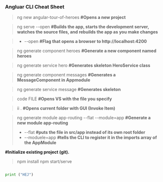 ### Angluar CLI Cheat Sheet
> ng new angular-tour-of-heroes   **#Opens a new project**

> ng serve --open                 **#Builds the app, starts the development server, watches the source files, and rebuilds the app as you make changes**

> * --open                      **#Flag that opens a browser to http://localhost:4200**

> ng generate component heroes    **#Generate a new component named heroes**

> ng generate service hero        **#Generates skeleton HeroService class**

> ng generate component messages  **#Generates a MessageComponent in Appmodule**

> ng generate service message     **#Generates skeleton**
	
> code FILE                       **#Opens VS with the file you specify**

> ii .                            **#Opens current folder with GUI (Invoke Item)**


> ng generate module app-routing --flat --module=app	**#Generate a new module app-routing**
> * --flat **#puts the file in src/app instead of its own root folder**
> * --moduele=app **#tells the CLI to register it in the imports array of the AppModule**
	
**#Initialize existing project (git).**
> npm install
> npm start/serve 

```python

print ("HEJ")
```
